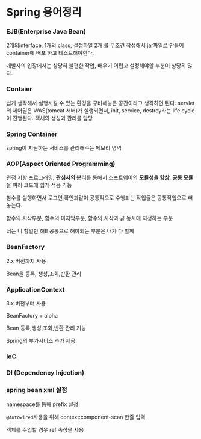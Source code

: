 # Spring 용어정리


### EJB(Enterprise Java Bean)

2개의interface, 1개의 class, 설정파일 2개 를 무조건 작성해서 jar파일로 만들어 container에 배포 하고 테스트해야한다.

개발자의 입장에서는 상당히 불편한 작업, 배우기 어렵고 설정해야할 부분이 상당히 많다.



### Contaier

쉽게 생각해서 실행시킬 수 있는 환경을 구비해놓은 공간이라고 생각하면 된다. servlet의 제어권은 WAS(tomcat 서버)가 실행되면서, init, service, destroy라는 life cycle이 진행된다. 객체의 생성과 관리를 담당



### Spring Container

spring이 지원하는 서비스를 관리해주는 메모리 영역



### AOP(Aspect Oriented Programming)

관점 지향 프로그래밍, **관심사의 분리**를 통해서 소프트웨어의 **모듈성을 향상**, **공통 모듈**을 여러 코드에 쉽게 적용 가능

함수를 실행하면서 로그인 확인과같이 공통적으로 수행되는 작업들은 공통작업으로 빼놓는다.

함수의 시작부분, 함수의 마지막부분, 함수의 시작과 끝 동시에 지정하는 부분 

너는 니 할일만 해!! 공통으로 해야되는 부분은 내가 다 할께



### BeanFactory

2.x 버전까지 사용

Bean을 등록, 생성,조회,반환 관리



### ApplicationContext

3.x 버전부터 사용

BeanFactory + alpha

Bean 등록,생성,조회,반환 관리 기능

Spring의 부가서비스 추가 제공



### IoC





### DI (Dependency Injection)




### spring bean xml 설정

namespace를 통해 prefix 설정

`@Autowired`사용을 위해 context:component-scan 한줄 입력

객체를 주입할 경우 ref 속성을 사용





